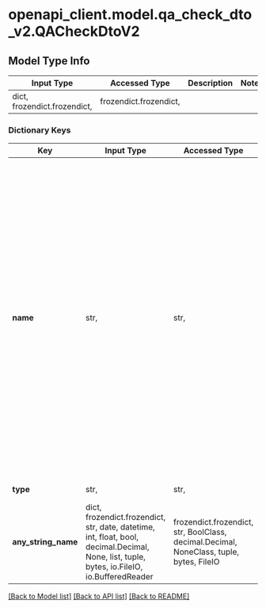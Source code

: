 # openapi_client.model.qa_check_dto_v2.QACheckDtoV2

## Model Type Info
Input Type | Accessed Type | Description | Notes
------------ | ------------- | ------------- | -------------
dict, frozendict.frozendict,  | frozendict.frozendict,  |  | 

### Dictionary Keys
Key | Input Type | Accessed Type | Description | Notes
------------ | ------------- | ------------- | ------------- | -------------
**name** | str,  | str,  |  | must be one of ["emptyTarget", "inconsistentTranslation", "joinMarksInconsistency", "missingNumber", "segmentNotConfirmed", "nonConformingTerms", "multipleSpaces", "endPunctuation", "targetLength", "absoluteTargetLength", "relativeTargetLength", "inconsistentFormatting", "unresolvedComment", "emptyPairTags", "strictJobStatus", "forbiddenStringsEnabled", "excludeLockedSegments", "ignoreNotApprovedTerms", "spellCheck", "repeatedWords", "inconsistentTagContent", "emptyTagContent", "malformed", "forbiddenTerms", "targetLengthPercent", "targetLengthPerSegment", "newerAtLowerLevel", "leadingAndTrailingSpaces", "targetSourceIdentical", "ignoreInAllWorkflowSteps", "regexp", "unmodifiedFuzzyTranslation", "unmodifiedFuzzyTranslationTM", "unmodifiedFuzzyTranslationMTNT", "moravia", "extraNumbers", "nestedTags", ] 
**type** | str,  | str,  |  | must be one of ["VOID", "NUMBER", "STRING", "REGEX", "MORAVIA", ] 
**any_string_name** | dict, frozendict.frozendict, str, date, datetime, int, float, bool, decimal.Decimal, None, list, tuple, bytes, io.FileIO, io.BufferedReader | frozendict.frozendict, str, BoolClass, decimal.Decimal, NoneClass, tuple, bytes, FileIO | any string name can be used but the value must be the correct type | [optional]

[[Back to Model list]](../../README.md#documentation-for-models) [[Back to API list]](../../README.md#documentation-for-api-endpoints) [[Back to README]](../../README.md)

